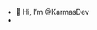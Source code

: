 - 👋 Hi, I’m @KarmasDev
- 

<!---
KarmasDev/KarmasDev is a ✨ special ✨ repository because its `README.md` (this file) appears on your GitHub profile.
You can click the Preview link to take a look at your changes.
--->
